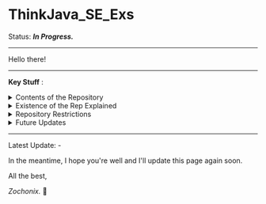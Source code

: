 # ThinkJava_SE_Exs

Status: ___In Progress.___

- - - -

Hello there!

- - - -

__Key Stuff__ :

<details>
  <summary>Contents of the Repository</summary>
  <p></p>
  <p>Ok, this repository contains a bunch of folders and files that represent solutions for the problems which are proposed in the 2nd edition of the "Think Java" book by Allen B. Downey and Chris Mayfield.</p>
</details>

<details>
  <summary>Existence of the Rep Explained</summary>
  <p></p>
  <p>I made this repository because I thought it was a neat little project to work on and it has helped me get familiar with the basics of GitHub.</p>
</details>

<details>
  <summary>Repository Restrictions</summary>
  <p></p>
  <p>As far as I'm concerned, you can do whatever you want with the code you find in this repository.</p>
</details>

<details>
  <summary>Future Updates</summary>
  <p></p>
  <p>I'm still working on solving a few of the final problems.</p>
</details>

- - - -

Latest Update: -

In the meantime, I hope you're well and I'll update this page again soon.

All the best,

_Zochonix._ :facepunch:
